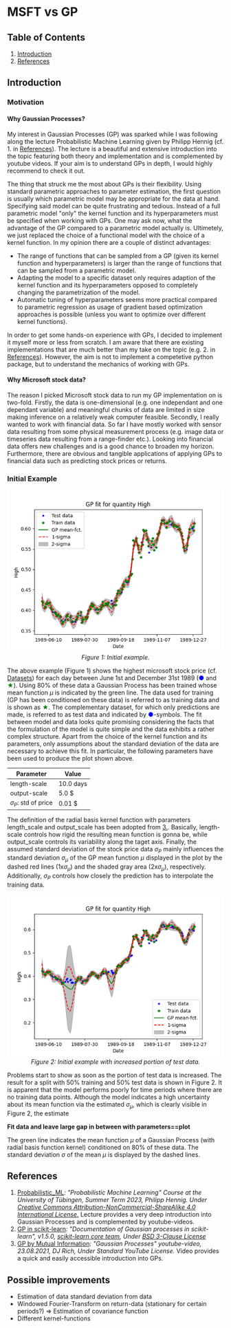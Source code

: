 # MSFT vs GP
## Table of Contents

1. [Introduction](#introductionn)
2. [References](#references)

## Introduction

### Motivation

#### Why Gaussian Processes?

My interest in Gaussian Processes (GP) was sparked while I was following along the lecture Probabilistic Machine Learning given by Philipp Hennig (cf. 1. in [References](#references)). The lecture is a beautiful and extensive introduction into the topic featuring both theory and implementation and is complemented by youtube videos. If your aim is to understand GPs in depth, I would highly recommend to check it out. 

The thing that struck me the most about GPs is their flexibility. Using standard parametric approaches to parameter estimation, the first question is usually which parametric model may be appropriate  for the data at hand. Specifying said model can be quite frustrating and tedious. Instead of a full parametric model "only" the kernel function and its hyperparameters must be specified when working with GPs. One may ask now, what the advantage of the GP compared to a parametric model actually is. Ultimetely, we just replaced the choice of a functional model with the choice of a kernel function.  In my opinion there are a couple of distinct advantages:

* The range of functions that can be sampled from a GP (given its kernel function and hyperparameters) is larger than the range of functions that can be sampled from a parametric model. 
* Adapting the model to a specific dataset only requires adaption of the kernel function and its hyperparameters opposed to completely changing the parametrization of the model.
* Automatic tuning of hyperparameters seems more practical compared to parametric regression as usage of gradient based optimization approaches is possible (unless you want to optimize over different kernel functions).

In order to get some hands-on experience with GPs, I decided to implement it myself more or less from scratch. I am aware that there are existing implementations that are much better than my take on the topic (e.g. 2. in [References](#references)). However, the aim is not to implement a competetive python package, but to understand the mechanics of working with GPs. 

#### Why Microsoft stock data?
The reason I picked Microsoft stock data to run my GP implementation on is two-fold. Firstly, the data is one-dimensional (e.g. one independant and one dependant variable) and meaningful chunks of data are limited in size making inference on a relatively weak computer feasible. Secondly, I really wanted to work with financial data. So far I have mostly worked with sensor data resulting from some physical measurement process (e.g. image data or timeseries data resulting from a range-finder etc.). Looking into financial data offers new challenges and is a good chance to broaden my horizon. Furthermore, there are obvious and tangible applications of applying GPs to financial data such as predicting stock prices or returns. 

### Initial Example

<p align="center">
  <img src="resources/PriceHigh_19890601_19891231_HandTuned.png" alt="drawing" width="600"/>
  <br>
  <em>Figure 1: Initial example.</em>
</p>

The above example (Figure 1) shows the highest microsoft stock price (cf. <a href="/DataSets/Docs/Datasets.md">Datasets</a>) for each day between June 1st and December 31st 1989 (<span style="color: blue;">&#9679;</span> and <span style="color: green;">&#9733;</span>). Using 80% of these data a Gaussian Process has been trained whose mean function $\mu$ is indicated by the green line.  The data used for training (GP has been conditioned on these data) is referred to as training data and is shown as <span style="color: green;">&#9733;</span>. The complementary dataset, for which only predictions are made, is referred to as test data and indicated by <span style="color: blue;">&#9679;</span>-symbols. 
The fit between model and data looks quite promising considering the facts that the formulation of the model is quite simple and the data exhibits a rather complex structure. Apart from the choice of the kernel function and its parameters, only assumptions about the standard deviation of the data are necessary to achieve this fit. 
In  particular, the following parameters have been used to produce the plot shown above. 

|Parameter                    |Value     |
|-----------------------------|----------|
|length-scale                 |10.0 days |
|output-scale                 |5.0 $     |
|$\sigma_{P}$: std of price   |0.01 $    |

The definition of the radial basis kernel function with parameters length_scale and output_scale has been adopted from [3.](#references). Basically, length-scale controls how rigid the resulting mean function is gonna be, while output_scale controls its variability along the taget axis. 
Finally, the assumed standard deviation of the stock price data $\sigma_P$ mainly influences the standard deviation $\sigma_{\mu}$ of the GP mean function $\mu$ displayed in the plot by the dashed red lines (1x$\sigma_{\mu}$) and the shaded gray area (2x$\sigma_{\mu}$), respectively. Additionally, $\sigma_P$ controls how closely the prediction has to interpolate the training data.  

<p align="center">
  <img src="resources/PriceHigh_19890601_19891231_HandTuned_TrainTestSpl_50_50.png" alt="drawing" width="600"/>
  <br>
  <em>Figure 2: Initial example with increased portion of test data.</em>
</p>

Problems start to show as soon as the portion of test data is increased. The result for a split with 50% training and 50% test data is shown in Figure 2. It is apparent that the model performs poorly for time periods where there are no training data points. Although the model indicates a high uncertainty about its mean function via the estimated $\sigma_{\mu}$, which is clearly visible in Figure 2, the estimate  

**Fit data and leave large gap in between with parameters==plot**

The green line indicates the mean function $\mu$ of a Gaussian Process (with radial basis function kernel) conditioned on 80% of these data. The standard deviation $\sigma$ of the mean $\mu$ is displayed by the dashed lines.


## References
1. [Probabilistic_ML](https://github.com/philipphennig/Probabilistic_ML)*: "Probabilistic Machine Learning" Course at the University of Tübingen, Summer Term 2023, Philipp Hennig. Under [Creative Commons Attribution-NonCommercial-ShareAlike 4.0 International License.](https://creativecommons.org/licenses/by-nc-sa/4.0/)* Lecture provides a very deep introduction into Gaussian Processes and is complemented by youtube-videos.
2. [GP in scikit-learn](https://scikit-learn.org/stable/modules/gaussian_process.html)*: "Documentation of Gaussian processes in scikit-learn", v1.5.0, [scikit-learn core team](https://scikit-learn.org/dev/about.html#authors), Under [BSD 3-Clause License](https://opensource.org/license/bsd-3-clause)*
3. [GP by Mutual Information](https://www.youtube.com/watch?v=UBDgSHPxVME&t=432s)*: "Gaussian Processes" youtube-video, 23.08.2021, DJ Rich, Under Standard YouTube License.* Video provides a quick and easily accessible introduction into GPs.   

## Possible improvements
* Estimation of data standard deviation from data
* Windowed Fourier-Transform on return-data (stationary for certain periods?) => Estimation of covariance function
* Different kernel-functions 



